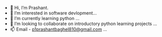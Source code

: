 - 👋 Hi, I’m Prashant.
- 👀 I’m interested in software devlopment...
- 🌱 I’m currently learning python ...
- 💞️ I’m looking to collaborate on introductory python learning projects ...
- 📫 Email - p1prashantbaghel810@gmail.com ...

<!---
u8er/u8er is a ✨ special ✨ repository because its `README.md` (this file) appears on your GitHub profile.
You can click the Preview link to take a look at your changes.
--->
